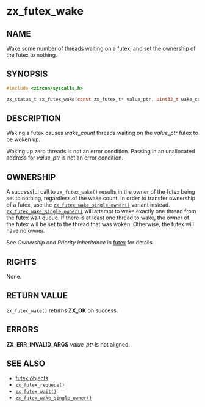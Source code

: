 # zx_futex_wake

## NAME

<!-- Contents of this heading updated by update-docs-from-fidl, do not edit. -->

Wake some number of threads waiting on a futex, and set the ownership of the futex to nothing.

## SYNOPSIS

<!-- Contents of this heading updated by update-docs-from-fidl, do not edit. -->

```c
#include <zircon/syscalls.h>

zx_status_t zx_futex_wake(const zx_futex_t* value_ptr, uint32_t wake_count);
```

## DESCRIPTION

Waking a futex causes *wake_count* threads waiting on the *value_ptr*
futex to be woken up.

Waking up zero threads is not an error condition.  Passing in an unallocated
address for *value_ptr* is not an error condition.

## OWNERSHIP

A successful call to `zx_futex_wake()` results in the owner of the futex being
set to nothing, regardless of the wake count.  In order to transfer ownership of
a futex, use the [`zx_futex_wake_single_owner()`] variant instead.
[`zx_futex_wake_single_owner()`] will attempt to wake exactly one thread from the
futex wait queue.  If there is at least one thread to wake, the owner of the
futex will be set to the thread that was woken.  Otherwise, the futex will have
no owner.

See *Ownership and Priority Inheritance* in [futex](/docs/reference/kernel_objects/futex.md) for
details.

## RIGHTS

<!-- Contents of this heading updated by update-docs-from-fidl, do not edit. -->

None.

## RETURN VALUE

`zx_futex_wake()` returns **ZX_OK** on success.

## ERRORS

**ZX_ERR_INVALID_ARGS**  *value_ptr* is not aligned.

## SEE ALSO

 - [futex objects]
 - [`zx_futex_requeue()`]
 - [`zx_futex_wait()`]
 - [`zx_futex_wake_single_owner()`]

<!-- References updated by update-docs-from-fidl, do not edit. -->

[futex objects]: /docs/reference/kernel_objects/futex.md
[`zx_futex_requeue()`]: futex_requeue.md
[`zx_futex_wait()`]: futex_wait.md
[`zx_futex_wake_single_owner()`]: futex_wake_single_owner.md
